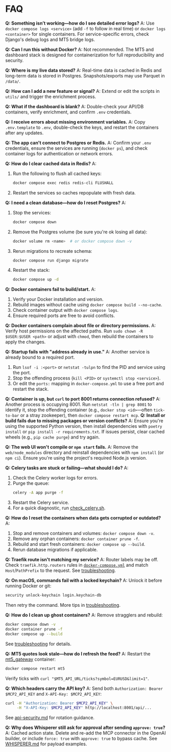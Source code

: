 # FAQ

**Q: Something isn’t working—how do I see detailed error logs?**
A: Use `docker compose logs <service>` (add `-f` to follow in real time) or `docker logs <container>` for single containers. For service-specific errors, check Django's debug logs and MT5 bridge logs.

**Q: Can I run this without Docker?**
A: Not recommended. The MT5 and dashboard stack is designed for containerization for full reproducibility and security.

**Q: Where is my live data stored?**
A: Real-time data is cached in Redis and long-term data is stored in Postgres. Snapshots/exports may use Parquet in `/data/`.

**Q: How can I add a new feature or signal?**
A: Extend or edit the scripts in `utils/` and trigger the enrichment process.

**Q: What if the dashboard is blank?**
A: Double-check your API/DB containers, verify enrichment, and confirm `.env` credentials.

**Q: I receive errors about missing environment variables.**
A: Copy `.env.template` to `.env`, double-check the keys, and restart the containers after any updates.

**Q: The app can't connect to Postgres or Redis.**
A: Confirm your `.env` credentials, ensure the services are running (`docker ps`), and check container logs for authentication or network errors.

**Q: How do I clear cached data in Redis?**
A:
1. Run the following to flush all cached keys:
   ```bash
   docker compose exec redis redis-cli FLUSHALL
   ```
2. Restart the services so caches repopulate with fresh data.

**Q: I need a clean database—how do I reset Postgres?**
A:
1. Stop the services:
   ```bash
   docker compose down
   ```
2. Remove the Postgres volume (be sure you're ok losing all data):
   ```bash
   docker volume rm <name>  # or docker compose down -v
   ```
3. Rerun migrations to recreate schema:
   ```bash
   docker compose run django migrate
   ```
4. Restart the stack:
   ```bash
   docker compose up -d
   ```

**Q: Docker containers fail to build/start.**
A:
1. Verify your Docker installation and version.
2. Rebuild images without cache using `docker compose build --no-cache`.
3. Check container output with `docker compose logs`.
4. Ensure required ports are free to avoid conflicts.

**Q: Docker containers complain about file or directory permissions.**
A: Verify host permissions on the affected paths. Run `sudo chown -R $USER:$USER <path>` or adjust with `chmod`, then rebuild the containers to apply the changes.

**Q: Startup fails with "address already in use."**
A: Another service is already bound to a required port.

1. Run `lsof -i :<port>` or `netstat -tulpn` to find the PID and service using the port.
2. Stop the offending process (`kill <PID>` or `systemctl stop <service>`).
3. Or edit the `ports:` mapping in `docker-compose.yml` to use a free port and restart the stack.

**Q: Container is up, but `curl` to port 8001 returns connection refused?**
A: Another process is occupying 8001. Run `netstat -tln | grep 8001` to identify it, stop the offending container (e.g., `docker stop <id>`—often `tick-to-bar` or a stray zookeeper), then `docker compose restart mcp`.
**Q: Install or build fails due to missing packages or version conflicts?**
A: Ensure you're using the supported Python version, then install dependencies with `poetry install` or `pip install -r requirements.txt`. If issues persist, clear cached wheels (e.g., `pip cache purge`) and try again.

**Q: The web UI won't compile or `npm start` fails.**
A: Remove the `web/node_modules` directory and reinstall dependencies with `npm install` (or `npm ci`). Ensure you're using the project's required Node.js version.

**Q: Celery tasks are stuck or failing—what should I do?**
A:
1. Check the Celery worker logs for errors.
2. Purge the queue:
   ```bash
   celery -A app purge -f
   ```
3. Restart the Celery service.
4. For a quick diagnostic, run [check_celery.sh](../check_celery.sh).

**Q: How do I reset the containers when data gets corrupted or outdated?**
A:
1. Stop and remove containers and volumes: `docker compose down -v`.
2. Remove any orphan containers: `docker container prune -f`.
3. Rebuild and start fresh containers: `docker compose up --build`.
4. Rerun database migrations if applicable.

**Q: Traefik route isn't matching my service?**
A: Router labels may be off. Check `traefik.http.routers` rules in [`docker-compose.yml`](../docker-compose.yml) and match `Host`/`PathPrefix` to the request. See [troubleshooting](troubleshooting.md#traefik-routing-labels).

**Q: On macOS, commands fail with a locked keychain?**
A: Unlock it before running Docker or git:
```bash
security unlock-keychain login.keychain-db
```
Then retry the command. More tips in [troubleshooting](troubleshooting.md#macos-keychain-unlock).

**Q: How do I clean up ghost containers?**
A: Remove stragglers and rebuild:
```bash
docker compose down -v
docker container prune -f
docker compose up --build
```
See [troubleshooting](troubleshooting.md#ghost-container-cleanup) for details.

**Q: MT5 quotes look stale—how do I refresh the feed?**
A: Restart the [mt5_gateway](../mt5_gateway/README.md) container:
```bash
docker compose restart mt5
```
Verify ticks with `curl "$MT5_API_URL/ticks?symbol=EURUSD&limit=1"`.

**Q: Which headers carry the API key?**
A: Send both `Authorization: Bearer $MCP2_API_KEY` and `X-API-Key: $MCP2_API_KEY`:
```bash
curl -H "Authorization: Bearer $MCP2_API_KEY" \
     -H "X-API-Key: $MCP2_API_KEY" http://localhost:8001/api/...
```
See [api-security.md](api-security.md) for rotation guidance.

**Q: Why does Whisperer still ask for approval after sending `approve: true`?**
A: Cached action state. Delete and re-add the MCP connector in the OpenAI builder, or include `force: true` with `approve: true` to bypass cache. See [WHISPERER.md](WHISPERER.md) for payload examples.
